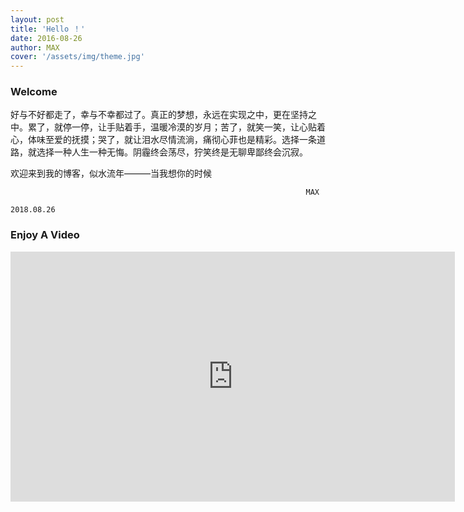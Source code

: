 ```yaml
---
layout: post
title: 'Hello ！'
date: 2016-08-26
author: MAX
cover: '/assets/img/theme.jpg'
---
```


### Welcome

好与不好都走了，幸与不幸都过了。真正的梦想，永远在实现之中，更在坚持之中。累了，就停一停，让手贴着手，温暖冷漠的岁月；苦了，就笑一笑，让心贴着心，体味至爱的抚摸；哭了，就让泪水尽情流淌，痛彻心菲也是精彩。选择一条道路，就选择一种人生一种无悔。阴霾终会荡尽，狞笑终是无聊卑鄙终会沉寂。

欢迎来到我的博客，似水流年———当我想你的时候
                                           
                                                                      MAX
                                                                   2018.08.26

### Enjoy A Video

<iframe width="711" height="400" src="https://www.youtube.com/embed/khTXWh9gKuY" frameborder="0" allow="autoplay; encrypted-media" allowfullscreen></iframe>
